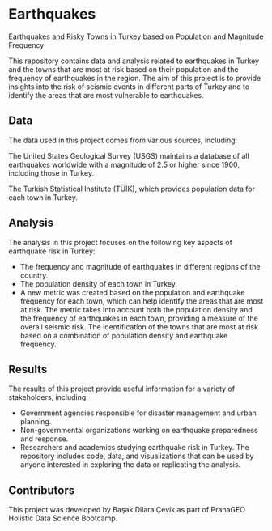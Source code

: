 # Earthquakes
 Earthquakes and Risky Towns in Turkey based on Population and Magnitude Frequency

This repository contains data and analysis related to earthquakes in Turkey and the towns that are most at risk based on their population and the frequency of earthquakes in the region. The aim of this project is to provide insights into the risk of seismic events in different parts of Turkey and to identify the areas that are most vulnerable to earthquakes.

## Data
The data used in this project comes from various sources, including:

The United States Geological Survey (USGS) maintains a database of all earthquakes worldwide with a magnitude of 2.5 or higher since 1900, including those in Turkey.

The Turkish Statistical Institute (TÜİK), which provides population data for each town in Turkey.
## Analysis
The analysis in this project focuses on the following key aspects of earthquake risk in Turkey:

* The frequency and magnitude of earthquakes in different regions of the country.
* The population density of each town in Turkey.
* A new metric was created based on the population and earthquake frequency for each town, which can help identify the areas that are most at risk. The metric takes into account both the population density and the frequency of earthquakes in each town, providing a measure of the overall seismic risk. The identification of the towns that are most at risk based on a combination of population density and earthquake frequency.

## Results
The results of this project provide useful information for a variety of stakeholders, including:

* Government agencies responsible for disaster management and urban planning.
* Non-governmental organizations working on earthquake preparedness and response.
* Researchers and academics studying earthquake risk in Turkey.
The repository includes code, data, and visualizations that can be used by anyone interested in exploring the data or replicating the analysis.

## Contributors
This project was developed by Başak Dilara Çevik as part of PranaGEO Holistic Data Science Bootcamp. 

